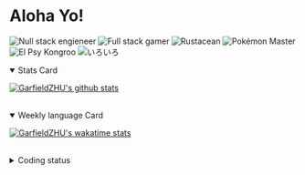 # Aloha Yo!

![Null stack engieneer](https://img.shields.io/badge/-Null_stack_engineer-a890f0)
![Full stack gamer](https://img.shields.io/badge/-Full_stack_gamer-78c850)
![Rustacean](https://img.shields.io/badge/-Rustacean-f74c00)
![Pokémon Master](https://img.shields.io/badge/-Pokémon_Master-f8d030)
![El Psy Kongroo](https://img.shields.io/badge/-El_Psy_Kongroo-6890f0)
![いろいろ](https://img.shields.io/badge/-いろいろ-f85888)


<details open>
<summary>Stats Card</summary>
 
[![GarfieldZHU's github stats](https://github-readme-stats.vercel.app/api?username=GarfieldZHU&show_icons=true&theme=tokyonight)](https://github.com/anuraghazra/github-readme-stats)
 
</details>

<br/>

<details open>
<summary>Weekly language Card</summary>
 
[![GarfieldZHU's wakatime stats](https://github-readme-stats.vercel.app/api/wakatime?username=AlohaYo&theme=nightowl&layout=compact)](https://github.com/GarfieldZHU/GarfieldZHU)


<br/>

</details>

<details>

<summary>Coding status</summary>

<br/>

<!--START_SECTION:waka-->
**🐱 My Github Data** 

> 🏆 343 Contributions in the Year 2021
 > 
> 📦 480.1 kB Used in Github's Storage 
 > 
> 🚫 Not Opted to Hire
 > 
> 📜 59 Public Repositories 
 > 
> 🔑 33 Private Repositories  
 > 
**I'm a Night 🦉** 

```text
🌞 Morning    74 commits     ██░░░░░░░░░░░░░░░░░░░░░░░   11.21% 
🌆 Daytime    179 commits    ██████░░░░░░░░░░░░░░░░░░░   27.12% 
🌃 Evening    279 commits    ██████████░░░░░░░░░░░░░░░   42.27% 
🌙 Night      128 commits    ████░░░░░░░░░░░░░░░░░░░░░   19.39%

```


📊 **This Week I Spent My Time On** 

```text
💬 Programming Languages: 
TypeScript               16 hrs 49 mins      ██████████████████████░░░   87.81% 
JSON                     52 mins             █░░░░░░░░░░░░░░░░░░░░░░░░   4.57% 
JavaScript               40 mins             █░░░░░░░░░░░░░░░░░░░░░░░░   3.52% 
SCSS                     22 mins             ░░░░░░░░░░░░░░░░░░░░░░░░░   1.94% 
XML                      15 mins             ░░░░░░░░░░░░░░░░░░░░░░░░░   1.33%

🔥 Editors: 
VS Code                  19 hrs 7 mins       █████████████████████████   99.81% 
IntelliJ                 2 mins              ░░░░░░░░░░░░░░░░░░░░░░░░░   0.19%

💻 Operating System: 
Mac                      18 hrs 45 mins      ████████████████████████░   97.9% 
Windows                  24 mins             ░░░░░░░░░░░░░░░░░░░░░░░░░   2.1%

```


<!--END_SECTION:waka-->

</details>
